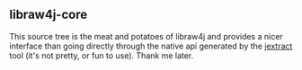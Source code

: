## libraw4j-core

This source tree is the meat and potatoes of libraw4j and provides a nicer interface than going directly through the
native api generated by the [jextract](https://inside.java/2020/10/06/jextract/) tool (it's not pretty, or fun to use).
Thank me later.